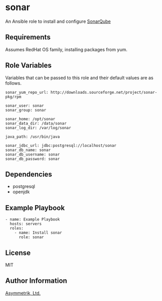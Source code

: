 sonar
=====

An Ansible role to install and configure [SonarQube](https://www.sonarqube.org/)

Requirements
------------

Assumes RedHat OS family, installing packages from yum.

Role Variables
--------------

Variables that can be passed to this role and their default values are as follows.

	sonar_yum_repo_url: http://downloads.sourceforge.net/project/sonar-pkg/rpm

	sonar_user: sonar
	sonar_group: sonar

	sonar_home: /opt/sonar
	sonar_data_dir: /data/sonar
	sonar_log_dir: /var/log/sonar

	java_path: /usr/bin/java

	sonar_jdbc_url: jdbc:postgresql://localhost/sonar
	sonar_db_name: sonar
	sonar_db_username: sonar
	sonar_db_password: sonar

Dependencies
------------

- postgresql
- openjdk

Example Playbook
----------------

    - name: Example Playbook
      hosts: servers
      roles:
        - name: Install sonar
          role: sonar

License
-------

MIT

Author Information
------------------

[Asymmetrik, Ltd.](https://www.asymmetrik.com/)
